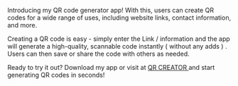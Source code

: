 Introducing my QR code generator app! With this, users can create QR codes for a wide range of uses, including website links, contact information, and more.

Creating a QR code is easy - simply enter the Link / information and the app will generate a high-quality, scannable code instantly ( without any adds ) . Users can then save or share the code with others as needed.

Ready to try it out? Download my app or visit at <a href= "https://createqr.vercel.app" > QR CREATOR </a> and start generating QR codes in seconds!




